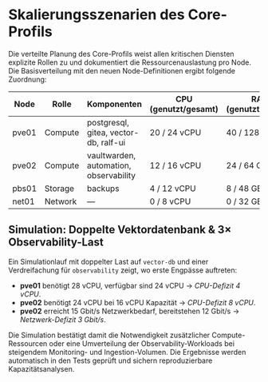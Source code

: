 # Skalierungsszenarien des Core-Profils

Die verteilte Planung des Core-Profils weist allen kritischen Diensten explizite
Rollen zu und dokumentiert die Ressourcenauslastung pro Node. Die Basisverteilung
mit den neuen Node-Definitionen ergibt folgende Zuordnung:

| Node   | Rolle    | Komponenten                                                | CPU (genutzt/gesamt) | RAM (genutzt/gesamt) | Storage (genutzt/gesamt) | Netzwerk (genutzt/gesamt) |
|--------|----------|------------------------------------------------------------|----------------------|----------------------|---------------------------|----------------------------|
| pve01  | Compute  | postgresql, gitea, vector-db, ralf-ui                      | 20 / 24 vCPU         | 40 / 128 GB          | 690 / 1800 GB             | 8 / 20 Gbit/s              |
| pve02  | Compute  | vaultwarden, automation, observability                     | 12 / 16 vCPU         | 24 / 64 GB           | 440 / 1200 GB             | 7 / 12 Gbit/s              |
| pbs01  | Storage  | backups                                                     | 4 / 12 vCPU          | 8 / 48 GB            | 2000 / 8000 GB            | 4 / 10 Gbit/s              |
| net01  | Network  | —                                                           | 0 / 8 vCPU           | 0 / 32 GB            | 0 / 500 GB                | 0 / 40 Gbit/s              |

## Simulation: Doppelte Vektordatenbank & 3× Observability-Last

Ein Simulationlauf mit doppelter Last auf `vector-db` und einer Verdreifachung
für `observability` zeigt, wo erste Engpässe auftreten:

- **pve01** benötigt 28 vCPU, verfügbar sind 24 vCPU → *CPU-Defizit 4 vCPU*.
- **pve02** benötigt 24 vCPU bei 16 vCPU Kapazität → *CPU-Defizit 8 vCPU*.
- **pve02** erreicht 15 Gbit/s Netzwerkbedarf, bereitstehen 12 Gbit/s → *Netzwerk-Defizit 3 Gbit/s*.

Die Simulation bestätigt damit die Notwendigkeit zusätzlicher Compute-Ressourcen
oder eine Umverteilung der Observability-Workloads bei steigendem Monitoring- und
Ingestion-Volumen. Die Ergebnisse werden automatisch in den Tests geprüft und
sichern reproduzierbare Kapazitätsanalysen.
